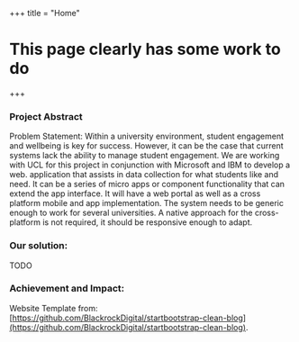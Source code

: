 +++
title = "Home"
# This page clearly has some work to do
+++

### Project Abstract

Problem Statement:
Within a university environment, student engagement and wellbeing is key for success.
However, it can be the case that current systems lack the ability to manage student engagement.
We are working with UCL for this project in conjunction with Microsoft and IBM to develop a web.
application that assists in data collection for what students like and need. 
It can be a series of micro apps or component functionality that can extend the app interface.
It will have a web portal as well as a cross platform mobile and app implementation. The system needs to be generic enough to work for several universities. A native approach for the cross-platform is not required, it should be responsive enough to adapt.

### Our solution:

TODO

### Achievement and Impact:

Website Template from: [https://github.com/BlackrockDigital/startbootstrap-clean-blog](https://github.com/BlackrockDigital/startbootstrap-clean-blog).
